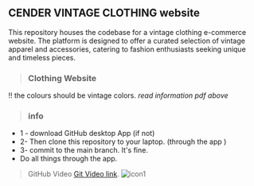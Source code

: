 ## CENDER VINTAGE CLOTHING website
This repository houses the codebase for a vintage clothing e-commerce website. 
The platform is designed to offer a curated selection of vintage apparel and accessories,
catering to fashion enthusiasts seeking unique and timeless pieces.


> ### Clothing Website 
!! the colours should be vintage colors.
*read information pdf above* 
> ### info
- 1 - download GitHub desktop App (if not)
- 2- Then clone this repository to your laptop. (through the app )
- 3- commit to  the main branch. It's fine.
-  Do all things through the app.


> GitHub Video [Git Video link](https://youtu.be/9j0AOrO0dnw/).
![icon1](https://github.com/user-attachments/assets/7d1dffe6-cffe-4757-8ee3-092a145186fc)
